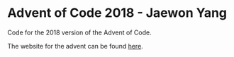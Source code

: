 # Advent of Code 2018 - Jaewon Yang

Code for the 2018 version of the Advent of Code.

The website for the advent can be found [here](https://adventofcode.com/2018).